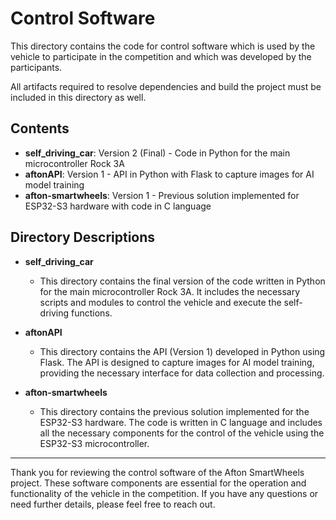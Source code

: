 # Control Software

This directory contains the code for control software which is used by the vehicle to participate in the competition and which was developed by the participants.

All artifacts required to resolve dependencies and build the project must be included in this directory as well.

## Contents

- **self_driving_car**: Version 2 (Final) - Code in Python for the main microcontroller Rock 3A
- **aftonAPI**: Version 1 - API in Python with Flask to capture images for AI model training
- **afton-smartwheels**: Version 1 - Previous solution implemented for ESP32-S3 hardware with code in C language

## Directory Descriptions

- **self_driving_car**
  - This directory contains the final version of the code written in Python for the main microcontroller Rock 3A. It includes the necessary scripts and modules to control the vehicle and execute the self-driving functions.

- **aftonAPI**
  - This directory contains the API (Version 1) developed in Python using Flask. The API is designed to capture images for AI model training, providing the necessary interface for data collection and processing.

- **afton-smartwheels**
  - This directory contains the previous solution implemented for the ESP32-S3 hardware. The code is written in C language and includes all the necessary components for the control of the vehicle using the ESP32-S3 microcontroller.

---

Thank you for reviewing the control software of the Afton SmartWheels project. These software components are essential for the operation and functionality of the vehicle in the competition. If you have any questions or need further details, please feel free to reach out.
